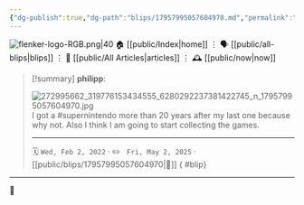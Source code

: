 ```yaml
---
{"dg-publish":true,"dg-path":"blips/17957995057604970.md","permalink":"/blips/17957995057604970/","title":"philipp on instagram @ 2022-02-02"}
---
```



<div class="transclusion internal-embed is-loaded"><div class="markdown-embed">




![flenker-logo-RGB.png|40](/img/user/attachments/flenker-logo-RGB.png)
🏠 [[public/Index\|home]]  ⋮ 🗣️ [[public/all-blips\|blips]] ⋮  📝 [[public/All Articles\|articles]]  ⋮ 🕰️ [[public/now\|now]]


</div></div>


> [!summary] **philipp**:
>
> ![272995662_319776153434555_6280292237381422745_n_17957995057604970.jpg](/img/user/attachments/272995662_319776153434555_6280292237381422745_n_17957995057604970.jpg)
> I got a #supernintendo more than 20 years after my last one because why not. Also I think I am going to start collecting the games.
> - - -
>
> 🗓️ <code>Wed, Feb 2, 2022</code>  · ✏️ <code> Fri, May 2, 2025</code>  · [[public/blips/17957995057604970\|🔗]]
{ #blip}


- - -

 👾
